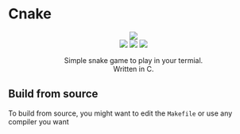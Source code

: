 # Cnake

<div align="center">
  <img src="https://github.com/user-attachments/assets/6f654f2b-08b0-4eaf-a7f7-f2b3dbc7a5ab" />
  <div>
    <img src="https://img.shields.io/badge/std-C99-black" />
    <img src="https://img.shields.io/badge/build%20from%20soruce%20in%20order%20to%20play-:)-red" />
    <img src="https://img.shields.io/badge/license-MIT-green" />
    <p>Simple snake game to play in your termial. <br />Written in C.</p>
  </div>
</div>

## Build from source
To build from source, you might want to edit the `Makefile` or use any compiler you want

